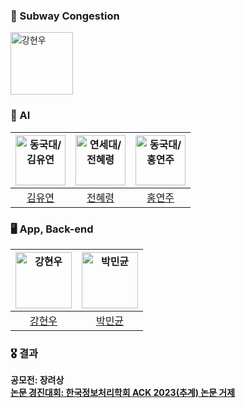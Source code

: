 ### 🚎 Subway Congestion 
<img src="https://avatars.githubusercontent.com/u/137379087?s=200&v=4" width=100px alt="강현우"/>

### 🤖 AI 
| <img src="https://avatars.githubusercontent.com/u/71203852?v=4" width=80px alt="동국대/김유연"/>  |  <img src="https://avatars.githubusercontent.com/u/61443621?v=4" width=80px alt="연세대/전혜령"/>  | <img src="https://avatars.githubusercontent.com/u/94609651?v=4"  width=80px alt="동국대/홍연주"/>  | 
| :-----: | :-----: | :-----: |
| [김유연](https://github.com/Yuyeon-Kim) | [전혜령](https://github.com/Jeonhyeryung)  |  [홍연주](https://github.com/lightorange0v0)  | 

### 🖥️ App, Back-end 
| <img src="https://avatars.githubusercontent.com/u/23547185?v=4" width=90px alt="강현우"/>  | <img src="https://avatars.githubusercontent.com/u/86116666?v=4" width=90px alt="박민균"/>  |  
| :-----: | :-----: |
| [강현우](https://github.com/khwoowoo) | [박민균](https://github.com/parkmingyun99)  |

### 🎖️ 결과
**공모전: 장려상** <br>
[**논문 경진대회: 한국정보처리학회 ACK 2023(추계) 논문 거제**](https://kiss.kstudy.com/Detail/Ar?key=4059504)
